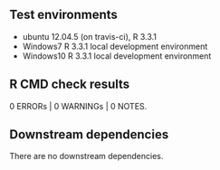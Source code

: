 ## Test environments
* ubuntu 12.04.5 (on travis-ci), R 3.3.1
* Windows7  R 3.3.1 local development environment
* Windows10 R 3.3.1 local development environment

## R CMD check results

0 ERRORs | 0 WARNINGs | 0 NOTES. 

## Downstream dependencies

There are no downstream dependencies.
